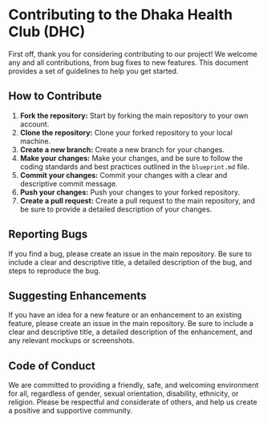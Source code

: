 
# Contributing to the Dhaka Health Club (DHC)

First off, thank you for considering contributing to our project! We welcome any and all contributions, from bug fixes to new features. This document provides a set of guidelines to help you get started.

## How to Contribute

1.  **Fork the repository:** Start by forking the main repository to your own account.
2.  **Clone the repository:** Clone your forked repository to your local machine.
3.  **Create a new branch:** Create a new branch for your changes.
4.  **Make your changes:** Make your changes, and be sure to follow the coding standards and best practices outlined in the `blueprint.md` file.
5.  **Commit your changes:** Commit your changes with a clear and descriptive commit message.
6.  **Push your changes:** Push your changes to your forked repository.
7.  **Create a pull request:** Create a pull request to the main repository, and be sure to provide a detailed description of your changes.

## Reporting Bugs

If you find a bug, please create an issue in the main repository. Be sure to include a clear and descriptive title, a detailed description of the bug, and steps to reproduce the bug.

## Suggesting Enhancements

If you have an idea for a new feature or an enhancement to an existing feature, please create an issue in the main repository. Be sure to include a clear and descriptive title, a detailed description of the enhancement, and any relevant mockups or screenshots.

## Code of Conduct

We are committed to providing a friendly, safe, and welcoming environment for all, regardless of gender, sexual orientation, disability, ethnicity, or religion. Please be respectful and considerate of others, and help us create a positive and supportive community.
